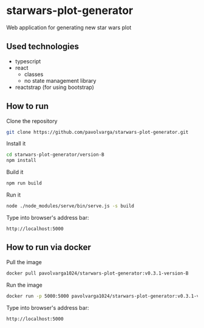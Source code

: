 # starwars-plot-generator
Web application for generating new star wars plot

## Used technologies
  * typescript
  * react
    * classes
    * no state management library
  * reactstrap (for using bootstrap)

## How to run
Clone the repository
```sh
git clone https://github.com/pavolvarga/starwars-plot-generator.git
```
Install it
```sh
cd starwars-plot-generator/version-B
npm install
```
Build it
```sh
npm run build
```
Run it
```sh
node ./node_modules/serve/bin/serve.js -s build
```
Type into browser's address bar:
```
http://localhost:5000
```

## How to run via docker
Pull the image
```sh
docker pull pavolvarga1024/starwars-plot-generator:v0.3.1-version-B
```

Run the image
```sh
docker run -p 5000:5000 pavolvarga1024/starwars-plot-generator:v0.3.1-version-B
```

Type into browser's address bar:
```
http://localhost:5000
```